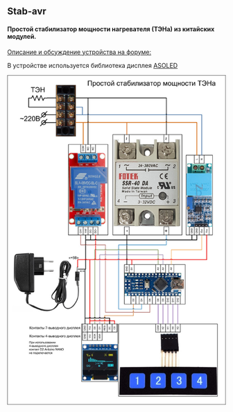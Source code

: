 ## Stab-avr
#### Простой стабилизатор мощности нагревателя (ТЭНа) из китайских модулей.

[Описание и обсуждение устройства на форуме:](https://alcodistillers.ru/forum/viewtopic.php?id=1549 "alcodistillers.ru")

В устройстве используется библиотека дисплея [ASOLED](https://github.com/NikolayDikiy/ASOLED)

![Схема устройства](https://github.com/JohnJohnov/Stab-avr/blob/main/Stab-avr_circuit.jpg "Схема устройства")

